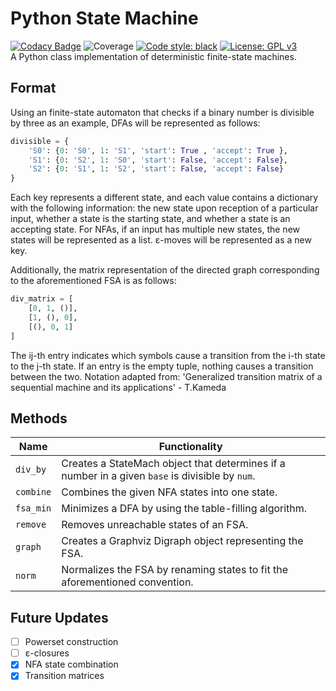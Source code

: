 # Python State Machine
[![Codacy Badge](https://api.codacy.com/project/badge/Grade/f7f5afb6b8414c74b4ea46cf3d49cb34)](https://app.codacy.com/manual/bangyen99/python-fsa?utm_source=github.com&utm_medium=referral&utm_content=bangyen/python-fsa&utm_campaign=Badge_Grade_Dashboard)
![Coverage](https://img.shields.io/badge/coverage-97%25-brightgreen)
[![Code style: black](https://img.shields.io/badge/code%20style-black-000000.svg)](https://github.com/psf/black)
[![License: GPL v3](https://img.shields.io/badge/License-GPLv3-blue.svg)](https://www.gnu.org/licenses/gpl-3.0) \
A Python class implementation of deterministic finite-state machines.

## Format
Using an finite-state automaton that checks if a binary number is divisible by three as an example, DFAs will be represented as follows:
```python
divisible = {
    'S0': {0: 'S0', 1: 'S1', 'start': True , 'accept': True },
    'S1': {0: 'S2', 1: 'S0', 'start': False, 'accept': False},
    'S2': {0: 'S1', 1: 'S2', 'start': False, 'accept': False}
}
```
Each key represents a different state, and each value contains a dictionary with the following information: the new state upon reception of a particular input, whether a state is the starting state, and whether a state is an accepting state. For NFAs, if an input has multiple new states, the new states will be represented as a list. ε-moves will be represented as a new key.

Additionally, the matrix representation of the directed graph corresponding to the aforementioned FSA is as follows:
```python
div_matrix = [
    [0, 1, ()],
    [1, (), 0],
    [(), 0, 1]
]
```
The ij-th entry indicates which symbols cause a transition from the i-th state to the j-th state. If an entry is the empty tuple, nothing causes a transition between the two. Notation adapted from: 'Generalized transition matrix of a sequential machine and its applications' - T.Kameda

## Methods
| Name      | Functionality                                                                                     |
|-----------|---------------------------------------------------------------------------------------------------|
| `div_by`  | Creates a StateMach object that determines if a number in a given `base` is divisible by `num`.   |
| `combine` | Combines the given NFA states into one state.                                                     |
| `fsa_min` | Minimizes a DFA by using the table-filling algorithm.                                             |
| `remove`  | Removes unreachable states of an FSA.                                                             |
| `graph`   | Creates a Graphviz Digraph object representing the FSA.                                           |
| `norm`    | Normalizes the FSA by renaming states to fit the aforementioned convention.                       |

## Future Updates
-  [ ] Powerset construction
-  [ ] ε-closures
-  [x] NFA state combination
-  [x] Transition matrices
